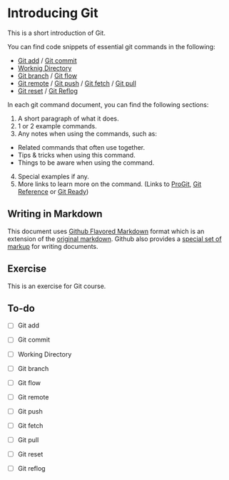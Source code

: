 # Introducing Git

This is a short introduction of Git.

You can find code snippets of essential git commands in the following:

- [Git add](git-add.md) / [Git commit](git-commit.md)
- [Worknig Directory](working-directory.md)
- [Git branch](git-branch.md) / [Git flow](git-flow.md)
- [Git remote](git-remote.md) / [Git push](git-push.md) / [Git fetch](git-fetch.md) / [Git pull](git-pull.md)
- [Git reset](git-reset.md) / [Git Reflog](git-reflog.md)

In each git command document, you can find the following sections:

1. A short paragraph of what it does.
2. 1 or 2 example commands.
3. Any notes when using the commands, such as:
  - Related commands that often use together.
  - Tips & tricks when using this command.
  - Things to be aware when using the command.
4. Special examples if any.
5. More links to learn more on the command. (Links to [ProGit](https://progit.org), [Git Reference](http://git-scm.com/docs) or [Git Ready](http://gitready.com))

## Writing in Markdown

This document uses [Github Flavored Markdown](https://help.github.com/articles/github-flavored-markdown/) format which is an extension of the [original markdown](http://daringfireball.net/projects/markdown/syntax). Github also provides a [special set of markup](https://help.github.com/articles/writing-on-github/) for writing documents.

## Exercise

This is an exercise for Git course.

## To-do

- [ ] Git add
- [ ] Git commit
- [ ] Working Directory
- [ ] Git branch
- [ ] Git flow
- [ ] Git remote
- [ ] Git push
- [ ] Git fetch
- [ ] Git pull
- [ ] Git reset
- [ ] Git reflog

